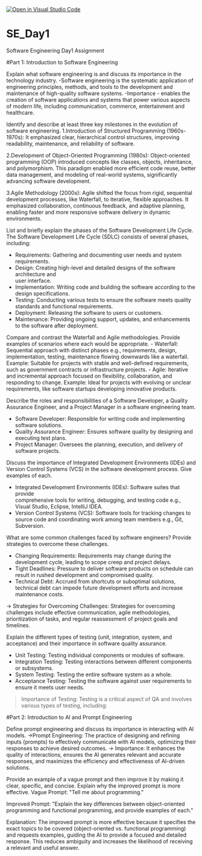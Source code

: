 [![Open in Visual Studio Code](https://classroom.github.com/assets/open-in-vscode-2e0aaae1b6195c2367325f4f02e2d04e9abb55f0b24a779b69b11b9e10269abc.svg)](https://classroom.github.com/online_ide?assignment_repo_id=15565932&assignment_repo_type=AssignmentRepo)
# SE_Day1
Software Engineering Day1 Assignment

#Part 1: Introduction to Software Engineering

Explain what software engineering is and discuss its importance in the technology industry.
    -Software engineering is the systematic application of engineering principles, methods,
     and tools to the development and maintenance of high-quality software systems.
    -Importance - enables the creation of software applications and systems that power various
    aspects of modern life, including communication, commerce, entertainment and healthcare.

         
Identify and describe at least three key milestones in the evolution of software engineering.
  1.Introduction of Structured Programming (1960s-1970s): It emphasized clear, hierarchical control structures,
   improving readability,  maintenance, and reliability of software.

  2.Development of Object-Oriented Programming (1980s): Object-oriented programming (OOP) introduced concepts like classes,
  objects, inheritance, and polymorphism. This paradigm enabled more efficient code reuse, better data management, and 
  modeling of real-world systems, significantly advancing software development.

  3.Agile Methodology (2000s): Agile shifted the focus from rigid, sequential           
   development processes, like Waterfall, to iterative, flexible approaches. It 
   emphasized collaboration, continuous feedback, and adaptive planning, enabling faster 
   and more responsive software delivery in dynamic environments.

List and briefly explain the phases of the Software Development Life Cycle.
  The Software Development Life Cycle (SDLC) consists of several phases, including:
  - Requirements: Gathering and documenting user needs and system requirements.
  - Design: Creating high-level and detailed designs of the software architecture and   
    user interface.
  - Implementation: Writing code and building the software according to the design 
   specifications.
  - Testing: Conducting various tests to ensure the software meets quality standards and 
   functional requirements.
  - Deployment: Releasing the software to users or customers.
  - Maintenance: Providing ongoing support, updates, and enhancements to the software 
    after deployment.


Compare and contrast the Waterfall and Agile methodologies. Provide examples of scenarios where each would be appropriate.
     - Waterfall: Sequential approach with distinct phases e.g., requirements, design, 
       implementation, testing, maintenance flowing downwards like a waterfall.
       Example: Suitable for projects with stable and well-defined requirements, such as 
       government contracts or infrastructure projects.
     - Agile: Iterative and incremental approach focused on flexibility, collaboration, 
       and responding to change.
       Example: Ideal for projects with evolving or unclear requirements, like software 
       startups developing innovative products.


Describe the roles and responsibilities of a Software Developer, a Quality Assurance Engineer, and a Project Manager in a software engineering team.
  - Software Developer: Responsible for writing code and implementing software solutions.
  - Quality Assurance Engineer: Ensures software quality by designing and executing test 
    plans.
  - Project Manager: Oversees the planning, execution, and delivery of software projects.


Discuss the importance of Integrated Development Environments (IDEs) and Version Control Systems (VCS) in the software development process. Give examples of each.
  - Integrated Development Environments (IDEs): Software suites that provide     
    comprehensive tools for writing, debugging, and testing code e.g., Visual Studio, 
    Eclipse, IntelliJ IDEA.
  - Version Control Systems (VCS): Software tools for tracking changes to source code 
    and coordinating work among team members e.g., Git, Subversion.


What are some common challenges faced by software engineers? Provide strategies to overcome these challenges.
  - Changing Requirements: Requirements may change during the development cycle, 
    leading to scope creep and project delays.
  - Tight Deadlines: Pressure to deliver software products on schedule can result in 
    rushed development and compromised quality.
  - Technical Debt: Accrued from shortcuts or suboptimal solutions, technical debt can 
    impede future development efforts and increase maintenance costs.
    
  -> Strategies for Overcoming Challenges: Strategies for overcoming challenges include 
    effective communication, agile methodologies, prioritization of tasks, and regular 
    reassessment of project goals and timelines.
  

Explain the different types of testing (unit, integration, system, and acceptance) and their importance in software quality assurance.
  - Unit Testing: Testing individual components or modules of software.
  - Integration Testing: Testing interactions between different components or subsystems.
  - System Testing: Testing the entire software system as a whole.
  - Acceptance Testing: Testing the software against user requirements to ensure it 
    meets user needs.
   > Importance of Testing: Testing is a critical aspect of QA and involves various 
    types of testing, including:


#Part 2: Introduction to AI and Prompt Engineering


Define prompt engineering and discuss its importance in interacting with AI models.
   ->Prompt Engineering: The practice of designing and refining inputs (prompts) to 
    effectively communicate with AI models, optimizing their responses to achieve 
    desired outcomes.
  -> Importance: It enhances the quality of interactions, ensures the AI generates 
    relevant and accurate responses, and maximizes the efficiency and effectiveness of 
    AI-driven solutions.

Provide an example of a vague prompt and then improve it by making it clear, specific, and concise. Explain why the improved prompt is more effective.
   Vague Prompt: "Tell me about programming."

   Improved Prompt: "Explain the key differences between object-oriented programming 
   and functional programming, and provide examples of each."

   Explanation: The improved prompt is more effective because it specifies the exact 
   topics to be covered (object-oriented vs. functional programming) and requests 
   examples, guiding the AI to provide a focused and detailed response. This reduces 
   ambiguity and increases the likelihood of receiving a relevant and useful answer.
